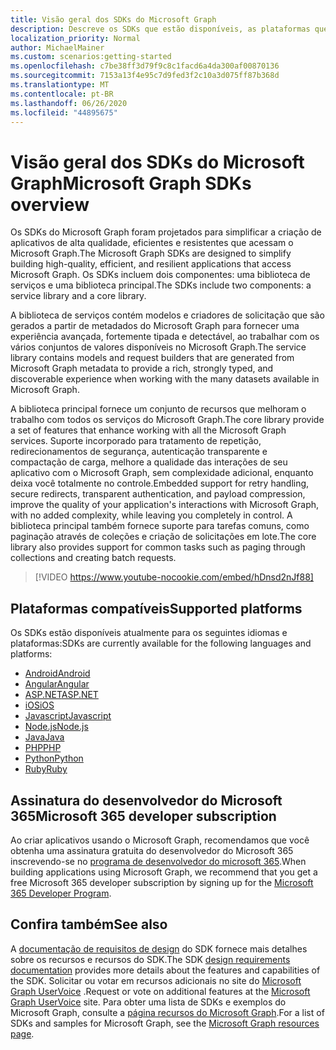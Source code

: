 ```yaml
---
title: Visão geral dos SDKs do Microsoft Graph
description: Descreve os SDKs que estão disponíveis, as plataformas que eles dão suporte e o valor que eles fornecem aos desenvolvedores.
localization_priority: Normal
author: MichaelMainer
ms.custom: scenarios:getting-started
ms.openlocfilehash: c7be38ff3d79f9c8c1facd6a4da300af00870136
ms.sourcegitcommit: 7153a13f4e95c7d9fed3f2c10a3d075ff87b368d
ms.translationtype: MT
ms.contentlocale: pt-BR
ms.lasthandoff: 06/26/2020
ms.locfileid: "44895675"
---
```

# <a name="microsoft-graph-sdks-overview"></a><span data-ttu-id="1662b-103">Visão geral dos SDKs do Microsoft Graph</span><span class="sxs-lookup"><span data-stu-id="1662b-103">Microsoft Graph SDKs overview</span></span>

<span data-ttu-id="1662b-104">Os SDKs do Microsoft Graph foram projetados para simplificar a criação de aplicativos de alta qualidade, eficientes e resistentes que acessam o Microsoft Graph.</span><span class="sxs-lookup"><span data-stu-id="1662b-104">The Microsoft Graph SDKs are designed to simplify building high-quality, efficient, and resilient applications that access Microsoft Graph.</span></span> <span data-ttu-id="1662b-105">Os SDKs incluem dois componentes: uma biblioteca de serviços e uma biblioteca principal.</span><span class="sxs-lookup"><span data-stu-id="1662b-105">The SDKs include two components: a service library and a core library.</span></span>

<span data-ttu-id="1662b-106">A biblioteca de serviços contém modelos e criadores de solicitação que são gerados a partir de metadados do Microsoft Graph para fornecer uma experiência avançada, fortemente tipada e detectável, ao trabalhar com os vários conjuntos de valores disponíveis no Microsoft Graph.</span><span class="sxs-lookup"><span data-stu-id="1662b-106">The service library contains models and request builders that are generated from Microsoft Graph metadata to provide a rich, strongly typed, and discoverable experience when working with the many datasets available in Microsoft Graph.</span></span>

<span data-ttu-id="1662b-107">A biblioteca principal fornece um conjunto de recursos que melhoram o trabalho com todos os serviços do Microsoft Graph.</span><span class="sxs-lookup"><span data-stu-id="1662b-107">The core library provide a set of features that enhance working with all the Microsoft Graph services.</span></span> <span data-ttu-id="1662b-108">Suporte incorporado para tratamento de repetição, redirecionamentos de segurança, autenticação transparente e compactação de carga, melhore a qualidade das interações de seu aplicativo com o Microsoft Graph, sem complexidade adicional, enquanto deixa você totalmente no controle.</span><span class="sxs-lookup"><span data-stu-id="1662b-108">Embedded support for retry handling, secure redirects, transparent authentication, and payload compression, improve the quality of your application's interactions with Microsoft Graph, with no added complexity, while leaving you completely in control.</span></span> <span data-ttu-id="1662b-109">A biblioteca principal também fornece suporte para tarefas comuns, como paginação através de coleções e criação de solicitações em lote.</span><span class="sxs-lookup"><span data-stu-id="1662b-109">The core library also provides support for common tasks such as paging through collections and creating batch requests.</span></span>

> [!VIDEO https://www.youtube-nocookie.com/embed/hDnsd2nJf88]


## <a name="supported-platforms"></a><span data-ttu-id="1662b-110">Plataformas compatíveis</span><span class="sxs-lookup"><span data-stu-id="1662b-110">Supported platforms</span></span>

<span data-ttu-id="1662b-111">Os SDKs estão disponíveis atualmente para os seguintes idiomas e plataformas:</span><span class="sxs-lookup"><span data-stu-id="1662b-111">SDKs are currently available for the following languages and platforms:</span></span>

- [<span data-ttu-id="1662b-112">Android</span><span class="sxs-lookup"><span data-stu-id="1662b-112">Android</span></span>](https://developer.microsoft.com/en-us/graph/get-started/android)
- [<span data-ttu-id="1662b-113">Angular</span><span class="sxs-lookup"><span data-stu-id="1662b-113">Angular</span></span>](https://developer.microsoft.com/en-us/graph/get-started/angular)
- [<span data-ttu-id="1662b-114">ASP.NET</span><span class="sxs-lookup"><span data-stu-id="1662b-114">ASP.NET</span></span>](https://developer.microsoft.com/en-us/graph/get-started/asp.net)
- [<span data-ttu-id="1662b-115">iOS</span><span class="sxs-lookup"><span data-stu-id="1662b-115">iOS</span></span>](https://developer.microsoft.com/en-us/graph/get-started/ios)
- [<span data-ttu-id="1662b-116">Javascript</span><span class="sxs-lookup"><span data-stu-id="1662b-116">Javascript</span></span>](https://developer.microsoft.com/en-us/graph/get-started/javascript)
- [<span data-ttu-id="1662b-117">Node.js</span><span class="sxs-lookup"><span data-stu-id="1662b-117">Node.js</span></span>](https://developer.microsoft.com/en-us/graph/get-started/node.js)
- [<span data-ttu-id="1662b-118">Java</span><span class="sxs-lookup"><span data-stu-id="1662b-118">Java</span></span>](https://developer.microsoft.com/en-us/graph/get-started/java)
- [<span data-ttu-id="1662b-119">PHP</span><span class="sxs-lookup"><span data-stu-id="1662b-119">PHP</span></span>](https://developer.microsoft.com/en-us/graph/get-started/php)
- [<span data-ttu-id="1662b-120">Python</span><span class="sxs-lookup"><span data-stu-id="1662b-120">Python</span></span>](https://developer.microsoft.com/en-us/graph/get-started/python)
- [<span data-ttu-id="1662b-121">Ruby</span><span class="sxs-lookup"><span data-stu-id="1662b-121">Ruby</span></span>](https://developer.microsoft.com/en-us/graph/get-started/ruby)

## <a name="microsoft-365-developer-subscription"></a><span data-ttu-id="1662b-122">Assinatura do desenvolvedor do Microsoft 365</span><span class="sxs-lookup"><span data-stu-id="1662b-122">Microsoft 365 developer subscription</span></span>

<span data-ttu-id="1662b-123">Ao criar aplicativos usando o Microsoft Graph, recomendamos que você obtenha uma assinatura gratuita do desenvolvedor do Microsoft 365 inscrevendo-se no [programa de desenvolvedor do microsoft 365](https://aka.ms/OfficeDevProgram).</span><span class="sxs-lookup"><span data-stu-id="1662b-123">When building applications using Microsoft Graph, we recommend that you get a free Microsoft 365 developer subscription by signing up for the [Microsoft 365 Developer Program](https://aka.ms/OfficeDevProgram).</span></span>

## <a name="see-also"></a><span data-ttu-id="1662b-124">Confira também</span><span class="sxs-lookup"><span data-stu-id="1662b-124">See also</span></span>

<span data-ttu-id="1662b-125">A [documentação de requisitos de design](https://github.com/microsoftgraph/msgraph-sdk-design) do SDK fornece mais detalhes sobre os recursos e recursos do SDK.</span><span class="sxs-lookup"><span data-stu-id="1662b-125">The SDK [design requirements documentation](https://github.com/microsoftgraph/msgraph-sdk-design) provides more details about the features and capabilities of the SDK.</span></span> <span data-ttu-id="1662b-126">Solicitar ou votar em recursos adicionais no site do [Microsoft Graph UserVoice](https://microsoftgraph.uservoice.com) .</span><span class="sxs-lookup"><span data-stu-id="1662b-126">Request or vote on additional features at the [Microsoft Graph UserVoice](https://microsoftgraph.uservoice.com) site.</span></span> <span data-ttu-id="1662b-127">Para obter uma lista de SDKs e exemplos do Microsoft Graph, consulte a [página recursos do Microsoft Graph](https://developer.microsoft.com/en-us/graph/gallery/?filterBy=Samples,SDKs).</span><span class="sxs-lookup"><span data-stu-id="1662b-127">For a list of SDKs and samples for Microsoft Graph, see the [Microsoft Graph resources page](https://developer.microsoft.com/en-us/graph/gallery/?filterBy=Samples,SDKs).</span></span>
